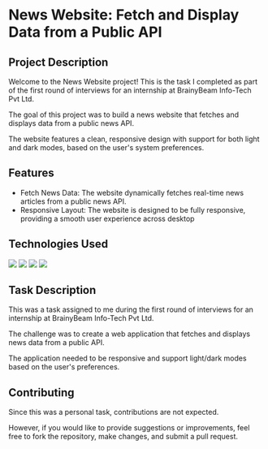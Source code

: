# News Website: Fetch and Display Data from a Public API

## Project Description

Welcome to the News Website project! This is the task I completed as part of the first round of interviews for an internship at BrainyBeam Info-Tech Pvt Ltd.

The goal of this project was to build a news website that fetches and displays data from a public news API. 

The website features a clean, responsive design with support for both light and dark modes, based on the user's system preferences.

## Features

- Fetch News Data: The website dynamically fetches real-time news articles from a public news API.
- Responsive Layout: The website is designed to be fully responsive, providing a smooth user experience across desktop

## Technologies Used

<img src="https://img.shields.io/badge/javascript%20-%23323330.svg?&style=for-the-badge&logo=javascript&logoColor=%23F7DF1E"/>

<img src="https://img.shields.io/badge/html5%20-%23E34F26.svg?&style=for-the-badge&logo=html5&logoColor=white"/>  

<img src="https://img.shields.io/badge/css3%20-%231572B6.svg?&style=for-the-badge&logo=css3&logoColor=white"/>

<img src="https://img.shields.io/badge/react%20-%2320232a.svg?&style=for-the-badge&logo=react&logoColor=%2361DAFB"/>  

 
## Task Description

This was a task assigned to me during the first round of interviews for an internship at BrainyBeam Info-Tech Pvt Ltd. 

The challenge was to create a web application that fetches and displays news data from a public API. 

The application needed to be responsive and support light/dark modes based on the user's preferences.

## Contributing

Since this was a personal task, contributions are not expected. 

However, if you would like to provide suggestions or improvements, feel free to fork the repository, make changes, and submit a pull request.
